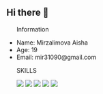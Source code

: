 ## Hi there 👋

<!--
**MirzalimovaAisha/MirzalimovaAisha** is a ✨ _special_ ✨ repository because its `README.md` (this file) appears on your GitHub profile.

Here are some ideas to get you started:

- 🔭 I’m currently working on ...
- 🌱 I’m currently learning ...
- 👯 I’m looking to collaborate on ...
- 🤔 I’m looking for help with ...
- 💬 Ask me about ...
- 📫 How to reach me: ...
- 😄 Pronouns: ...
- ⚡ Fun fact: ...
-->


<ul>
  <p>Information</p>
  <li>Name: Mirzalimova Aisha</li>  
  <li>Age: 19</li>  
  <li>Email: mir31090@gmail.com</li>  
</ul>

<ul>
  <p>SKILLS</p>
 <img src="https://img.shields.io/badge/HTML5-E34F26?style=for-the-badge&logo=html5&logoColor=white" /> 
 <img src="https://img.shields.io/badge/CSS3-1572B6?style=for-the-badge&logo=css3&logoColor=white" /> 
  <img src="https://img.shields.io/badge/JavaScript-F7DF1E?style=for-the-badge&logo=javascript&logoColor=black" />  
  <img src="https://img.shields.io/badge/React-20232A?style=for-the-badge&logo=react&logoColor=61DAFB" />  
<!--  <img src="https://img.shields.io/badge/Node.js-339933?style=for-the-badge&logo=nodedotjs&logoColor=white" />  -->
  <img src="https://img.shields.io/badge/Adobe%20Photoshop-31A8FF?style=for-the-badge&logo=adobe%20photoshop&logoColor=white" />  
</ul>
